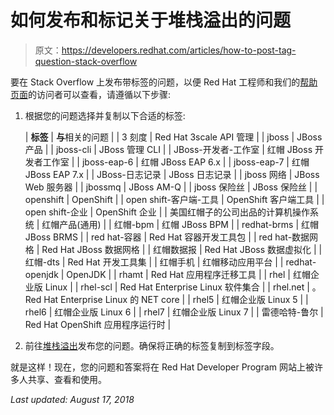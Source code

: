 # 如何发布和标记关于堆栈溢出的问题

> 原文：<https://developers.redhat.com/articles/how-to-post-tag-question-stack-overflow>

要在 Stack Overflow 上发布带标签的问题，以便 Red Hat 工程师和我们的[帮助页面](/stack-overflow "Stack Overflow")的访问者可以查看，请遵循以下步骤:

1.  根据您的问题选择并复制以下合适的标签:

    | **标签** | **与**相关的问题 |
    | 3 刻度 | Red Hat 3scale API 管理 |
    | jboss | JBoss 产品 |
    | jboss-cli | JBoss 管理 CLI |
    | JBoss-开发者-工作室 | 红帽 JBoss 开发者工作室 |
    | jboss-eap-6 | 红帽 JBoss EAP 6.x |
    | jboss-eap-7 | 红帽 JBoss EAP 7.x |
    | JBoss-日志记录 | JBoss 日志记录 |
    | jboss 网络 | JBoss Web 服务器 |
    | jbossmq | JBoss AM-Q |
    | jboss 保险丝 | JBoss 保险丝 |
    | openshift | OpenShift |
    | open shift-客户端-工具 | OpenShift 客户端工具 |
    | open shift-企业 | OpenShift 企业 |
    | 美国红帽子的公司出品的计算机操作系统 | 红帽产品(通用) |
    | 红帽-bpm | 红帽 JBoss BPM |
    | redhat-brms | 红帽 JBoss BRMS |
    | red hat-容器 | Red Hat 容器开发工具包 |
    | red hat-数据网格 | Red Hat JBoss 数据网格 |
    | 红帽数据报 | Red Hat JBoss 数据虚拟化 |
    | 红帽-dts | Red Hat 开发工具集 |
    | 红帽手机 | 红帽移动应用平台 |
    | redhat-openjdk | OpenJDK |
    | rhamt | Red Hat 应用程序迁移工具 |
    | rhel | 红帽企业版 Linux |
    | rhel-scl | Red Hat Enterprise Linux 软件集合 |
    | rhel.net | 。Red Hat Enterprise Linux 的 NET core |
    | rhel5 | 红帽企业版 Linux 5 |
    | rhel6 | 红帽企业版 Linux 6 |
    | rhel7 | 红帽企业版 Linux 7 |
    | 雷德哈特-鲁尔 | Red Hat OpenShift 应用程序运行时 |

2.  前往[堆栈溢出](http://stackoverflow.com/questions/ask/advice)发布您的问题。确保将正确的标签复制到标签字段。

就是这样！现在，您的问题和答案将在 Red Hat Developer Program 网站上被许多人共享、查看和使用。

*Last updated: August 17, 2018*